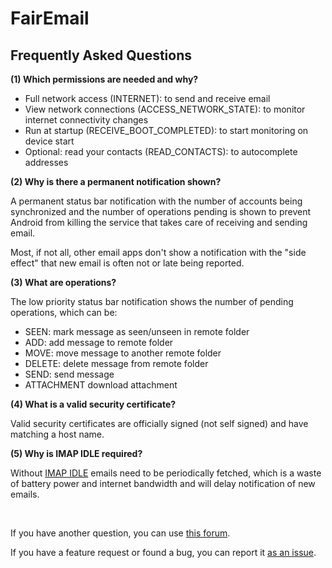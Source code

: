 FairEmail
=========

Frequently Asked Questions
--------------------------

<a name="FAQ1"></a>
**(1) Which permissions are needed and why?**

* Full network access (INTERNET): to send and receive email
* View network connections (ACCESS_NETWORK_STATE): to monitor internet connectivity changes
* Run at startup (RECEIVE_BOOT_COMPLETED): to start monitoring on device start
* Optional: read your contacts (READ_CONTACTS): to autocomplete addresses

<a name="FAQ2"></a>
**(2) Why is there a permanent notification shown?**

A permanent status bar notification with the number of accounts being synchronized and the number of operations pending is shown
to prevent Android from killing the service that takes care of receiving and sending email.

Most, if not all, other email apps don't show a notification with the "side effect" that new email is often not or late being reported.

<a name="FAQ3"></a>
**(3) What are operations?**

The low priority status bar notification shows the number of pending operations, which can be:

* SEEN: mark message as seen/unseen in remote folder
* ADD: add message to remote folder
* MOVE: move message to another remote folder
* DELETE: delete message from remote folder
* SEND: send message
* ATTACHMENT download attachment

<a name="FAQ4"></a>
**(4) What is a valid security certificate?**

Valid security certificates are officially signed (not self signed) and have matching a host name.

<a name="FAQ5"></a>
**(5) Why is IMAP IDLE required?**

Without [IMAP IDLE](https://en.wikipedia.org/wiki/IMAP_IDLE) emails need to be periodically fetched,
which is a waste of battery power and internet bandwidth and will delay notification of new emails.

<br>

If you have another question, you can use [this forum](https://forum.xda-developers.com/android/apps-games/source-email-t3824168).

If you have a feature request or found a bug, you can report it [as an issue](https://github.com/M66B/open-source-email/issues).
